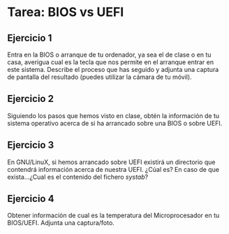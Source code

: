 
# Tarea: BIOS vs UEFI

## Ejercicio 1

Entra en la BIOS o arranque de tu ordenador, ya sea el de clase o en tu casa, averigua cual es la tecla que nos permite en el arranque entrar en este sistema. Describe el proceso que has seguido y adjunta una captura de pantalla del resultado (puedes utilizar la cámara de tu móvil).

## Ejercicio 2

Siguiendo los pasos que hemos visto en clase, obtén la información de tu sistema operativo acerca de si ha arrancado sobre una BIOS o sobre UEFI.

## Ejercicio 3

En GNU/LinuX, si hemos arrancado sobre UEFI existirá un directorio que contendrá información acerca de nuestra UEFI. ¿Cúal es? En caso de que exista...¿Cual es el contenido del fichero *systab*?

## Ejercicio 4

Obtener información de cual es la temperatura del Microprocesador en tu BIOS/UEFI. Adjunta una captura/foto.

